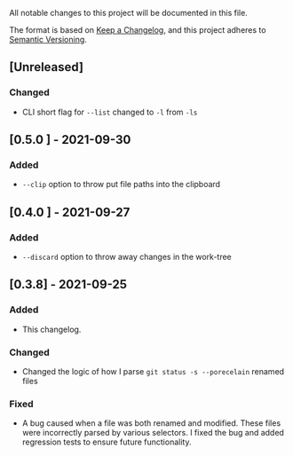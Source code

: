 All notable changes to this project will be documented in this file.

The format is based on [Keep a Changelog](https://keepachangelog.com/en/1.0.0/),
and this project adheres to [Semantic Versioning](https://semver.org/spec/v2.0.0.html).


## [Unreleased]

### Changed

- CLI short flag for `--list` changed to `-l` from `-ls`

## [0.5.0 ] - 2021-09-30

### Added

- `--clip` option to throw put file paths into the clipboard

## [0.4.0 ] - 2021-09-27

### Added

- `--discard` option to throw away changes in the work-tree

## [0.3.8] - 2021-09-25

### Added

- This changelog.

### Changed

- Changed the logic of how I parse `git status -s --porecelain` renamed files

### Fixed

- A bug caused when a file was both renamed and modified. These files were 
incorrectly parsed by various selectors. I fixed the bug and added regression 
tests to ensure future functionality.

